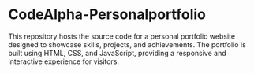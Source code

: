 # CodeAlpha-Personalportfolio
This repository hosts the source code for a personal portfolio website designed to showcase skills, projects, and achievements. The portfolio is built using HTML, CSS, and JavaScript, providing a responsive and interactive experience for visitors.
